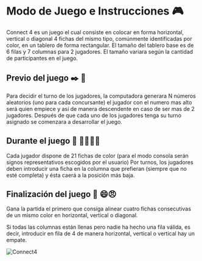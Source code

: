 # Modo de Juego e Instrucciones :video_game:

Connect 4 es un juego el cual consiste en colocar en forma horizontal, vertical o diagonal 4 fichas 
del mismo tipo, comúnmente identificadas por color, en un tablero de forma rectangular. El tamaño 
del tablero base es de 6 filas y 7 columnas para 2 jugadores. El tamaño variara según la cantidad 
de participantes en el juego.

## Previo del juego :black_nib: :information_desk_person:
Para decidir el turno de los jugadores, la computadora generara N números aleatorios (uno para 
cada concursante) el jugador con el numero mas alto será quien empiece y así de manera 
descendente en caso de ser mas de 2 jugadores. Después de que cada uno de los jugadores 
tenga su turno asignado se comenzara a desarrollar el juego.

## Durante el juego :anger: :family_man_woman_boy_boy:
Cada jugador dispone de 21 fichas de color (para el modo consola serán signos representativos 
escogidos por el usuario) Por turnos, los jugadores deben introducir una ficha en la columna que 
prefieran (siempre que no esté completa) y ésta caerá a la posición más baja. 

## Finalización del juego  :crossed_fingers: :smile::angry:
Gana la partida el primero que consiga alinear cuatro fichas consecutivas de un mismo color en 
horizontal, vertical o diagonal. 

Si todas las columnas están llenas pero nadie ha hecho una fila válida, es decir, introducir en fila 
de 4 de manera horizontal, vertical o vertical hay un empate.

![Connect4](https://www.switchedonkids.com.au/wp-content/uploads/2017/07/4-in-a-row-M-size-four-in-a-row-line-connecting-bingo-board-game-interactive-1.jpg)
